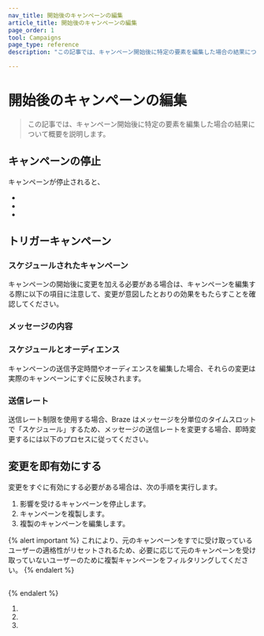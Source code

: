 ```yaml
---
nav_title: 開始後のキャンペーンの編集
article_title: 開始後のキャンペーンの編集
page_order: 1
tool: Campaigns
page_type: reference
description: "この記事では、キャンペーン開始後に特定の要素を編集した場合の結果について概要を説明します。"

---
```


# 開始後のキャンペーンの編集

> この記事では、キャンペーン開始後に特定の要素を編集した場合の結果について概要を説明します。

## キャンペーンの停止

キャンペーンが停止されると、

- 
- 
- 



## トリガーキャンペーン

 



### スケジュールされたキャンペーン

キャンペーンの開始後に変更を加える必要がある場合は、キャンペーンを編集する際に以下の項目に注意して、変更が意図したとおりの効果をもたらすことを確認してください。

### メッセージの内容



### スケジュールとオーディエンス

キャンペーンの送信予定時間やオーディエンスを編集した場合、それらの変更は実際のキャンペーンにすぐに反映されます。

### 送信レート

送信レート制限を使用する場合、Braze はメッセージを分単位のタイムスロットで「スケジュール」するため、メッセージの送信レートを変更する場合、即時変更するには以下のプロセスに従ってください。

## 変更を即有効にする

変更をすぐに有効にする必要がある場合は、次の手順を実行します。

1. 影響を受けるキャンペーンを停止します。
2. キャンペーンを複製します。
3. 複製のキャンペーンを編集します。

{% alert important %}
これにより、元のキャンペーンをすでに受け取っているユーザーの適格性がリセットされるため、必要に応じて元のキャンペーンを受け取っていないユーザーのために複製キャンペーンをフィルタリングしてください。
{% endalert %}

## 





{% endalert %}



1. 
2. 
3. 



 



### 


